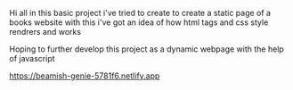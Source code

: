 Hi all in this basic project i've tried to create to create a static page of a books website with this i've got an idea of how html tags and css style rendrers and works


Hoping to further develop this project as a dynamic webpage with the help of javascript 

https://beamish-genie-5781f6.netlify.app
